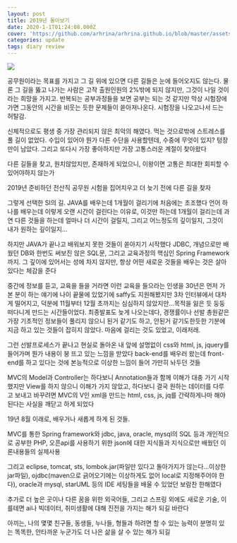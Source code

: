 ```yaml
---
layout: post
title: 2019년 돌아보기
date: 2020-1-1T01:24:08.000Z
cover: 'https://github.com/arhrina/arhrina.github.io/blob/master/assets/img/cover/08.JPG'
categories: update
tags: diary review
---
```


<img src="https://github.com/arhrina/arhrina.github.io/blob/master/assets/img/cover/08.JPG">

공무원이라는 목표를 가지고 그 길 위에 있으면 다른 길들은 눈에 들어오지도 않는다. 물론 그 길을 뚫고 나가는 사람은 고작 출원인원의 2%밖에 되지 않지만, 그것이 나일 것이라는 희망을 가지고. 반복되는 공부과정들을 보면 공부는 되는 것 같지만 막상 시험장에 가면 그동안의 시간을 비웃는 듯한 문제들이 쏟아져나온다. 시험장을 나오고나서 드는 허탈감.

신체적으로도 평생 중 가장 관리되지 않은 최악의 해였다. 먹는 것으로밖에 스트레스를 풀 길이 없었다. 수입이 있어야 뭔가 다른 수단을 사용할텐데, 수중에 무엇이 있지? 텅장만이 남았다. 그리고 또다시 가장 좋아하지만 가장 고통스러운 계절이 찾아왔다

다른 길들을 찾고, 원치않았지만, 존재하게 되었으니, 이왕이면 고통은 최대한 회피할 수 있어야하지 않는가

2019년 준비하던 전산직 공무원 시험을 집어치우고 더 늦기 전에 다른 길을 찾자

그렇게 선택한 SI의 길. JAVA를 배우는데 1개월이 걸리기에 처음에는 초조했다
언어 하나를 배우는데 이렇게 오랜 시간이 걸린다는 이유로, 이것만 하는데 1개월이 걸리는데 과연 다른 것들을 하는데 얼마나 더 시간이 걸릴지, 그리고 어느정도의 깊이일지, 그것이 내가 원하는 깊이일지...

하지만 JAVA가 끝나고 배워보지 못한 것들이 쏟아지기 시작했다
JDBC, 개념으로만 배웠던 DB와 한번도 써보진 않은 SQL문, 그리고 교육과정의 핵심인 Spring Framework까지. 그 깊이에 있어서는 성에 차지 않지만, 항상 어떤 새로운 것들을 배우는 것은 살아있다는 체감을 준다

중간에 정보를 듣고, 교육을 들을 거라면 이런 교육을 들으라는 인생을 30년은 먼저 가본 분이 하는 얘기에 나이 끝물에 있었기에 saffy도 지원해봤지만 3차 인터뷰에서 대차게 떨어지고, 덕분에 11월부터 12월 초까지는 심심하지 않았지만...목적을 잃은 듯 둥둥 떠다니게 만드는 시간들이었다. 최종발표도 늦게 나오는데다, 경쟁률이나 선발 총원같은 가장 기초적인 정보들이 풀리지 않으니 된거 같기도 하고, 안된거 같기도한듯한 기분에 지금 하고 있는 것들이 잡히지 않았다. 마음에 걸리는 것도 있었고, 이래저래.

그런 선발프로세스가 끝나고 현실로 돌아온 내 앞에 설명없이 css와 html, js, jquery를 들어가며 뭔가 내용이 붕 뜨고 있는 느낌을 받았다
back-end를 배우러 왔는데 front-end를 하고 있다는 것에 본능적으로 이상한 느낌이 들어 가만히 놔두던 것들

MVC의 Model과 Controller는 하다보니 Annotation들과 함께 이해가 대충 가기 시작했지만 View를 하지 않으니 이해가 가지 않았고, 하다보니 결국 원하는 데이터를 다루고 보내고 바꾸려면 MVC의 V인 xml을 만드는 html, css, js, jq를 간략하게나마 해야된다는 사실을 깨닫고 하게 되었다


19년 8월 이래로, 배우거나 새롭게 하게 된 것들.

MVC를 통한 Spring framework와 jdbc, java, oracle, mysql의 SQL 등과 개인적으로 공부한 PHP, 오픈api를 사용하기 위한 json에 대한 지식들과 지식으로만 배웠던 이론내용들의 실제사용

그리고 eclipse, tomcat, sts, lombok.jar(파일만 있다고 돌아가지가 않는다...이상한 jar파일), ojdbc(maven으로 긁어오기에는 이상하게도 없어 local로 지정해주어야 한다), oracle과 mysql, starUML 등의 IDE 세팅들을 배울 수 있었던 보람찬 한해였다<!-- blog POST로 차근차근 이미지로 업로드하며 정리해야겠다. 덧붙여서 이 테마는 뭔가 보기가 좀 불편한 거 같기도하고...더 나은 테마가 있는지 확인해봐야겠다 -->

추가로 더 높은 곳이나 다른 꿈을 위한 외국어들, 그리고 스프링 외에도 새로운 기술, 이를테면 ai나 빅데이터, 취미생활에 대해 진전을 가지는 해가 되길 바란다

아끼는, 나의 몇몇 친구들, 동생들, 누나들, 형들과 하려면 할 수 있는 능력이 분명히 있는 똑똑한, 안타까운 누군가도 더 나은 삶을 살 수 있는 해가 되길
